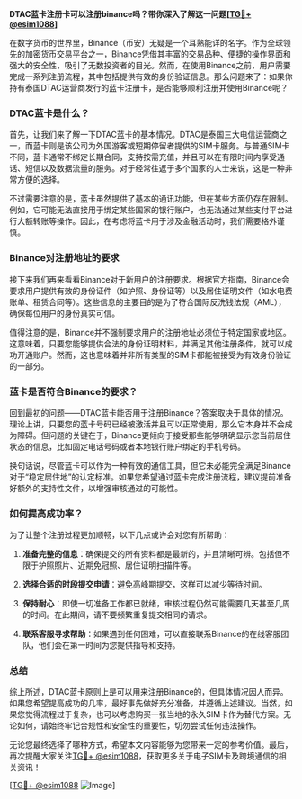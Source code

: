 **DTAC蓝卡注册卡可以注册binance吗？带你深入了解这一问题[[TG💪+ @esim1088](https://t.me/s/esim1088)]**

在数字货币的世界里，Binance（币安）无疑是一个耳熟能详的名字。作为全球领先的加密货币交易平台之一，Binance凭借其丰富的交易品种、便捷的操作界面和强大的安全性，吸引了无数投资者的目光。然而，在使用Binance之前，用户需要完成一系列注册流程，其中包括提供有效的身份验证信息。那么问题来了：如果你持有泰国DTAC运营商发行的蓝卡注册卡，是否能够顺利注册并使用Binance呢？

### DTAC蓝卡是什么？

首先，让我们来了解一下DTAC蓝卡的基本情况。DTAC是泰国三大电信运营商之一，而蓝卡则是该公司为外国游客或短期停留者提供的SIM卡服务。与普通SIM卡不同，蓝卡通常不绑定长期合同，支持按需充值，并且可以在有限时间内享受通话、短信以及数据流量的服务。对于经常往返于多个国家的人士来说，这是一种非常方便的选择。

不过需要注意的是，蓝卡虽然提供了基本的通讯功能，但在某些方面仍存在限制。例如，它可能无法直接用于绑定某些国家的银行账户，也无法通过某些支付平台进行大额转账等操作。因此，在考虑将蓝卡用于涉及金融活动时，我们需要格外谨慎。

### Binance对注册地址的要求

接下来我们再来看看Binance对于新用户的注册要求。根据官方指南，Binance会要求用户提供有效的身份证件（如护照、身份证等）以及居住证明文件（如水电费账单、租赁合同等）。这些信息的主要目的是为了符合国际反洗钱法规（AML），确保每位用户的身份真实可信。

值得注意的是，Binance并不强制要求用户的注册地址必须位于特定国家或地区。这意味着，只要您能够提供合法的身份证明材料，并满足其他注册条件，就可以成功开通账户。然而，这也意味着并非所有类型的SIM卡都能被接受为有效身份验证的一部分。

### 蓝卡是否符合Binance的要求？

回到最初的问题——DTAC蓝卡能否用于注册Binance？答案取决于具体的情况。理论上讲，只要您的蓝卡号码已经被激活并且可以正常使用，那么它本身并不会成为障碍。但问题的关键在于，Binance更倾向于接受那些能够明确显示您当前居住状态的信息，比如固定电话号码或者本地银行账户绑定的手机号码。

换句话说，尽管蓝卡可以作为一种有效的通信工具，但它未必能完全满足Binance对于“稳定居住地”的认定标准。如果您希望通过蓝卡完成注册流程，建议提前准备好额外的支持性文件，以增强审核通过的可能性。

### 如何提高成功率？

为了让整个注册过程更加顺畅，以下几点或许会对您有所帮助：

1. **准备完整的信息**：确保提交的所有资料都是最新的，并且清晰可辨。包括但不限于护照照片、近期免冠照、居住证明扫描件等。
   
2. **选择合适的时段提交申请**：避免高峰期提交，这样可以减少等待时间。
   
3. **保持耐心**：即使一切准备工作都已就绪，审核过程仍然可能需要几天甚至几周的时间。在此期间，请不要频繁重复提交相同的请求。

4. **联系客服寻求帮助**：如果遇到任何困难，可以直接联系Binance的在线客服团队，他们会在第一时间为您提供指导和支持。

### 总结

综上所述，DTAC蓝卡原则上是可以用来注册Binance的，但具体情况因人而异。如果您希望提高成功的几率，最好事先做好充分准备，并遵循上述建议。当然，如果您觉得流程过于复杂，也可以考虑购买一张当地的永久SIM卡作为替代方案。无论如何，请始终牢记合规性和安全性的重要性，切勿尝试任何违法操作。

无论您最终选择了哪种方式，希望本文内容能够为您带来一定的参考价值。最后，再次提醒大家关注[TG💪+ @esim1088](https://t.me/s/esim1088)，获取更多关于电子SIM卡及跨境通信的相关资讯！

[[TG💪+ @esim1088](https://t.me/s/esim1088) ![Image](https://i.postimg.cc/4NQfJmqS/Snipaste-2025-05-13-00-14-12.png)]